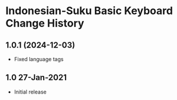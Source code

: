 Indonesian-Suku Basic Keyboard Change History
=============================================

1.0.1 (2024-12-03)
----------------
* Fixed language tags

1.0 27-Jan-2021
---------------
* Initial release
